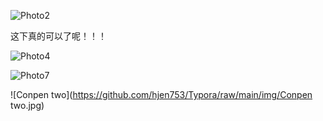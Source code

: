 

![Photo2](https://github.com/hjen753/Typora_image/raw/main/img/Photo2.png)

这下真的可以了呢！！！

![Photo4](https://github.com/hjen753/Typora_image/raw/main/img/Photo4.jpg)

![Photo7](https://github.com/hjen753/Typora_image/raw/main/img/Photo7.jpg)



![Conpen two](https://github.com/hjen753/Typora/raw/main/img/Conpen two.jpg)
